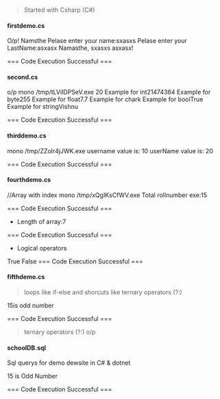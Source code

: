 > Started with Csharp (C#)

#### firstdemo.cs
O/p!
Namsthe
Pelase enter your name:sxasxs
Pelase enter your LastName:asxasx
Namasthe, sxasxs asxasx!

=== Code Execution Successful ===

#### second.cs
o/p
mono /tmp/tLViIDPSeV.exe
20
Example for int21474364
Example for byte255
Example for float7.7
Example for chark
Example for boolTrue
Example for stringVishnu

=== Code Execution Successful ===

#### thirddemo.cs

mono /tmp/ZZolr4jJWK.exe
username value is: 10
userName value is: 20

=== Code Execution Successful ===

#### fourthdemo.cs
//Array with index
mono /tmp/xQgIKsCfWV.exe
Total rollnumber exe:15

=== Code Execution Successful ===

* Length of array:7

=== Code Execution Successful ===

* Logical operators

True
False
=== Code Execution Successful ===

#### fifthdemo.cs
> loops like if-else and shorcuts like ternary operators (?:) 

15is odd number

=== Code Execution Successful ===
> ternary operators (?:) o/p

#### schoolDB.sql

Sql querys for demo dewsite in C# & dotnet

15 is Odd Number

=== Code Execution Successful ===

